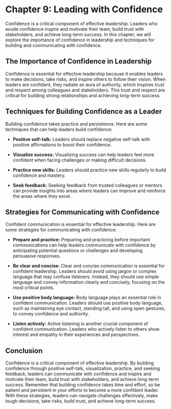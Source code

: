 Chapter 9: Leading with Confidence
==================================

Confidence is a critical component of effective leadership. Leaders who exude confidence inspire and motivate their team, build trust with stakeholders, and achieve long-term success. In this chapter, we will explore the importance of confidence in leadership and techniques for building and communicating with confidence.

The Importance of Confidence in Leadership
------------------------------------------

Confidence is essential for effective leadership because it enables leaders to make decisions, take risks, and inspire others to follow their vision. When leaders are confident, they radiate an aura of authority, which inspires trust and respect among colleagues and stakeholders. This trust and respect are critical for building strong relationships and achieving long-term success.

Techniques for Building Confidence as a Leader
----------------------------------------------

Building confidence takes practice and persistence. Here are some techniques that can help leaders build confidence:

* **Positive self-talk:** Leaders should replace negative self-talk with positive affirmations to boost their confidence.

* **Visualize success:** Visualizing success can help leaders feel more confident when facing challenges or making difficult decisions.

* **Practice new skills:** Leaders should practice new skills regularly to build confidence and mastery.

* **Seek feedback:** Seeking feedback from trusted colleagues or mentors can provide insights into areas where leaders can improve and reinforce the areas where they excel.

Strategies for Communicating with Confidence
--------------------------------------------

Confident communication is essential for effective leadership. Here are some strategies for communicating with confidence:

* **Prepare and practice:** Preparing and practicing before important communications can help leaders communicate with confidence by anticipating potential questions or challenges and developing persuasive responses.

* **Be clear and concise:** Clear and concise communication is essential for confident leadership. Leaders should avoid using jargon or complex language that may confuse listeners. Instead, they should use simple language and convey information clearly and concisely, focusing on the most critical points.

* **Use positive body language:** Body language plays an essential role in confident communication. Leaders should use positive body language, such as maintaining eye contact, standing tall, and using open gestures, to convey confidence and authority.

* **Listen actively:** Active listening is another crucial component of confident communication. Leaders who actively listen to others show interest and empathy in their experiences and perspectives.

Conclusion
----------

Confidence is a critical component of effective leadership. By building confidence through positive self-talk, visualization, practice, and seeking feedback, leaders can communicate with confidence and inspire and motivate their team, build trust with stakeholders, and achieve long-term success. Remember that building confidence takes time and effort, so be patient and persistent in your efforts to become a more confident leader. With these strategies, leaders can navigate challenges effectively, make tough decisions, take risks, build trust, and achieve long-term success.
